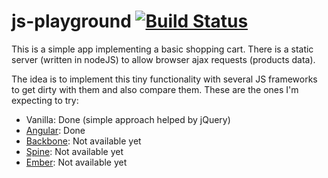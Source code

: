 js-playground [![Build Status](https://travis-ci.org/PaquitoSoft/js-playground.png)](https://travis-ci.org/PaquitoSoft/js-playground)
=============

This is a simple app implementing a basic shopping cart.
There is a static server (written in nodeJS) to allow browser ajax requests (products data).

The idea is to implement this tiny functionality with several JS frameworks to get dirty with them and also compare them.
These are the ones I'm expecting to try:

  + Vanilla: Done (simple approach helped by jQuery)
  + [Angular](http://angularjs.org): Done
  + [Backbone](http://backbonejs.org/): Not available yet  
  + [Spine](http://spinejs.com/): Not available yet
  + [Ember](http://emberjs.com/): Not available yet